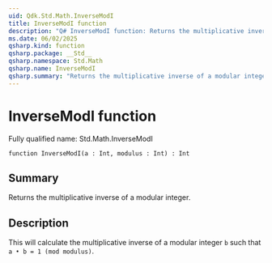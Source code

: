 ```yaml
---
uid: Qdk.Std.Math.InverseModI
title: InverseModI function
description: "Q# InverseModI function: Returns the multiplicative inverse of a modular integer."
ms.date: 06/02/2025
qsharp.kind: function
qsharp.package: __Std__
qsharp.namespace: Std.Math
qsharp.name: InverseModI
qsharp.summary: "Returns the multiplicative inverse of a modular integer."
---
```


# InverseModI function

Fully qualified name: Std.Math.InverseModI

```qsharp
function InverseModI(a : Int, modulus : Int) : Int
```

## Summary
Returns the multiplicative inverse of a modular integer.

## Description
This will calculate the multiplicative inverse of a
modular integer `b` such that `a • b = 1 (mod modulus)`.
